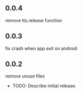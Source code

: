 ## 0.0.4
remove tts.release function

## 0.0.3
fix crash when app exit on android

## 0.0.2
remove unuse files

* TODO: Describe initial release.
